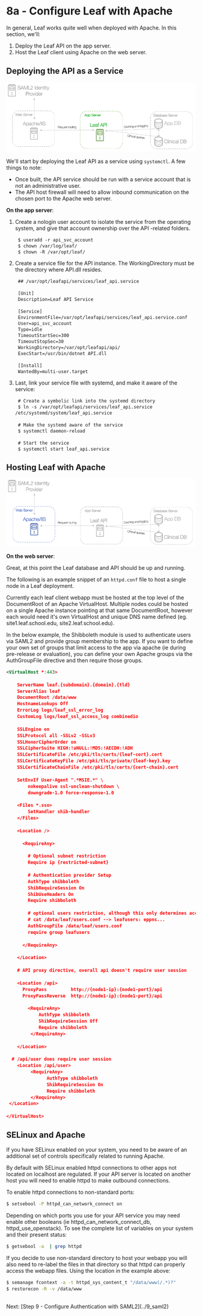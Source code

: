 # 8a - Configure Leaf with Apache

In general, Leaf works quite well when deployed with Apache. In this section, we'll:

1. Deploy the Leaf API on the app server.
2. Host the Leaf client using Apache on the web server.

## Deploying the API as a Service

![Infra](../images/infra_app_focus.png "Architecure-Focus-Example") 

We'll start by deploying the Leaf API as a service using `systemctl`. A few things to note:

- Once built, the API service should be run with a service account that is not an administrative user.
- The API host firewall will need to allow inbound communication on the chosen port to the Apache web server.

**On the app server**:

1. Create a nologin user account to isolate the service from the operating system, and give that account ownership over the API -related folders.

        $ useradd -r api_svc_account
        $ chown /var/log/leaf/
        $ chown -R /var/opt/leaf/

2. Create a service file for the API instance. The WorkingDirectory must be the directory where API.dll resides.

        ## /var/opt/leafapi/services/leaf_api.service

        [Unit]
        Description=Leaf API Service

        [Service]
        EnvironmentFile=/var/opt/leafapi/services/leaf_api.service.conf
        User=api_svc_account
        Type=idle
        TimeoutStartSec=300
        TimeoutStopSec=30
        WorkingDirectory=/var/opt/leafapi/api/
        ExecStart=/usr/bin/dotnet API.dll 

        [Install]
        WantedBy=multi-user.target

3. Last, link your service file with systemd, and make it aware of the service:

        # Create a symbolic link into the systemd directory
        $ ln -s /var/opt/leafapi/services/leaf_api.service /etc/systemd/system/leaf_api.service

        # Make the systemd aware of the service
        $ systemctl daemon-reload

        # Start the service
        $ systemctl start leaf_api.service

## Hosting Leaf with Apache

![Infra](../images/infra_web_focus.png "Architecure-Focus-Example") 

**On the web server**:

Great, at this point the Leaf database and API should be up and running.

The following is an example snippet of an `httpd.conf` file to host a single node in a Leaf deployment. 

Currently each leaf client webapp must be hosted at the top level of the DocumentRoot of an Apache VirtualHost. Multiple nodes could be hosted on a single Apache instance pointing at that same DocumentRoot, however each would need it's own VirtualHost and unique DNS name defined (eg. site1.leaf.school.edu, site2.leaf.school.edu).

In the below example, the Shibboleth module is used to authenticate users via SAML2 and provide group membership to the app. If you want to define your own set of groups that limit access to the app via apache (ie during pre-release or evaluation), you can define your own Apache groups via the AuthGroupFile directive and then require those groups.  

```xml
<VirtualHost *:443>

    ServerName leaf.{subdomain}.{domain}.{tld}
    ServerAlias leaf
    DocumentRoot /data/www
    HostnameLookups Off
    ErrorLog logs/leaf_ssl_error_log
    CustomLog logs/leaf_ssl_access_log combinedio

    SSLEngine on
    SSLProtocol all -SSLv2 -SSLv3
    SSLHonorCipherOrder on
    SSLCipherSuite HIGH:!aNULL:!MD5:!AECDH:!ADH
    SSLCertificateFile /etc/pki/tls/certs/{leaf-cert}.cert
    SSLCertificateKeyFile /etc/pki/tls/private/{leaf-key}.key
    SSLCertificateChainFile /etc/pki/tls/certs/{cert-chain}.cert

    SetEnvIf User-Agent ".*MSIE.*" \
        nokeepalive ssl-unclean-shutdown \
        downgrade-1.0 force-response-1.0

    <Files *.sso>
        SetHandler shib-handler
    </Files>

    <Location />

      <RequireAny>

        # Optional subnet restriction
        Require ip {restricted-subnet}

        # Authentication provider Setup
        AuthType shibboleth
        ShibRequireSession On
        ShibUseHeaders On
        Require shibboleth

        # optional users restriction, although this only determines access to the app, not a user's underlying authorization within the app
        # cat /data/leaf/users.conf --> leafusers: eppns...
        AuthGroupFile /data/leaf/users.conf
        require group leafusers

      </RequireAny>

    </Location>

    # API proxy directive, overall api doesn't require user session

    <Location /api>
      ProxyPass         http://{node1-ip}:{node1-port}/api
      ProxyPassReverse  http://{node1-ip}:{node1-port}/api
      
        <RequireAny>
            AuthType shibboleth
            ShibRequireSession Off 
		    Require shibboleth
         </RequireAny>

    </Location>

  # /api/user does require user session
    <Location /api/user>
         <RequireAny>
               AuthType shibboleth
               ShibRequireSession On
		       Require shibboleth
         </RequireAny>
 </Location>

</VirtualHost>
```


## SELinux and Apache
If you have SELinux enabled on your system, you need to be aware of an additional set of controls specifically related to running Apache.

By default with SELinux enabled httpd connections to other apps not located on localhost are regulated. If your API server is located on another host you will need to enable httpd to make outbound connections.

To enable httpd connections to non-standard ports: 

```bash
$ setsebool -P httpd_can_network_connect on
```

Depending on which ports you use for your API service you may need enable other booleans (ie httpd_can_network_connect_db, httpd_use_openstack). To see the complete list of variables on your system and their present status:

```bash
$ getsebool -a  | grep httpd
```

If you decide to use non-standard directory to host your webapp you will also need to re-label the files in that directory so that httpd can properly access the webapp files. Using the location in the example above:

```bash
$ semanage fcontext -a -t httpd_sys_content_t "/data/www(/.*)?"
$ restorecon -R -v /data/www
```

<br>
Next: [Step 9 - Configure Authentication with SAML2](../9_saml2)
